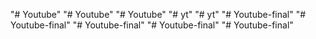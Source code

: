 "# Youtube" 
"# Youtube" 
"# Youtube" 
"# yt" 
"# yt" 
"# Youtube-final" 
"# Youtube-final" 
"# Youtube-final" 
"# Youtube-final" 
"# Youtube-final" 
